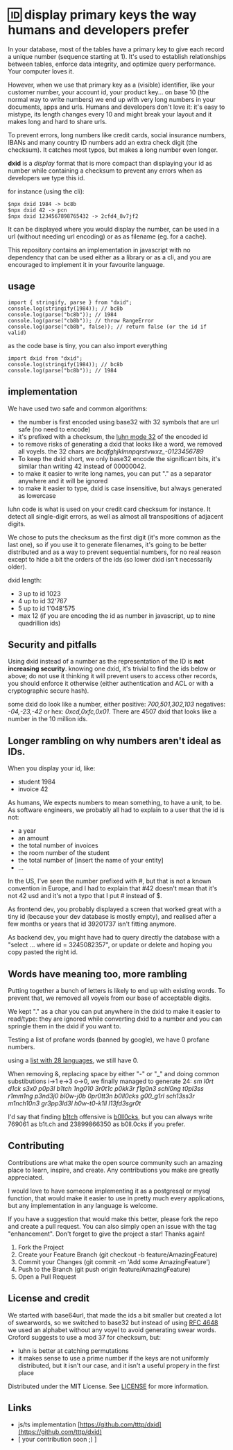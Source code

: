 # 🆔 display primary keys the way humans and developers prefer

In your database, most of the tables have a primary key to give each record a unique number (sequence starting at 1). It's used to establish relationships between tables, enforce data integrity, and optimize query performance. Your computer loves it.

However, when we use that primary key as a (visible) identifier, like your customer number, your account id, your product key... on base 10 (the normal way to write numbers) we end up with very long numbers in your documents, apps and urls. Humans and developers don't love it: it's easy to mistype, its length changes every 10 and might break your layout and it makes long and hard to share urls.

To prevent errors, long numbers like credit cards, social insurance numbers, IBANs and many country ID numbers add an extra check digit (the checksum). It catches most typos, but makes a long number even longer.

**dxid** is a _display_ format that is more compact than displaying your id as number while containing a checksum to prevent any errors when as developers we type this id.

for instance (using the cli):

    $npx dxid 1984 -> bc8b
    $npx dxid 42 -> pcn
    $npx dxid 1234567898765432 -> 2cfd4_8v7jf2

It can be displayed where you would display the number, can be used in a url (without needing url encoding) or as as filename (eg. for a cache).

This repository contains an implementation in javascript with no dependency that can be used either as a library or as a cli, and you are encouraged to implement it in your favourite language.

## usage

    import { stringify, parse } from "dxid";
    console.log(stringify(1984)); // bc8b
    console.log(parse("bc8b")); // 1984
    console.log(parse("cb8b")); // throw RangeError
    console.log(parse("cb8b", false)); // return false (or the id if valid)

as the code base is tiny, you can also import everything

    import dxid from "dxid";
    console.log(stringify(1984)); // bc8b
    console.log(parse("bc8b")); // 1984


## implementation

We have used two safe and common algorithms:

- the number is first encoded using base32 with 32 symbols that are url safe (no need to encode)
- it's prefixed with a checksum, the [luhn mode 32](https://en.wikipedia.org/wiki/Luhn_mod_N_algorithm) of the encoded id
- to remove risks of generating a dxid that looks like a word, we removed all voyels. the 32 chars are *bcdfghjklmnpqrstvwxz_-0123456789*
- To keep the dxid short, we only base32 encode the significant bits, it's similar than writing 42 instead of 00000042.
- to make it easier to write long names, you can put "." as a separator anywhere and it will be ignored
- to make it easier to type, dxid is case insensitive, but always generated as lowercase

luhn code is what is used on your credit card checksum for instance. It detect all single-digit errors, as well as almost all transpositions of adjacent digits.

We chose to puts the checksum as the first digit (it's more common as the last one), so if you use it to generate filenames, it's going to be better distributed and as a way to prevent sequential numbers, for no real reason except to hide a bit the orders of the ids (so lower dxid isn't necessarily older).

dxid length:
- 3 up to id 1023
- 4 up to id 32'767
- 5 up to id 1'048'575
- max 12 (if you are encoding the id as number in javascript, up to nine quadrillion ids)

## Security and pitfalls

Using dxid instead of a number as the representation of the ID is **not increasing security**. knowing one dxid, it's trivial to find the ids below or above; do not use it thinking it will prevent users to access other records, you should enforce it otherwise (either authentication and ACL or with a cryptographic secure hash).

some dxid do look like a number, either positive: _700,501,302,103_ negatives: _-04,-23,-42_ or hex: _0xcd,0xfc,0x01_. There are 4507 dxid that looks like a number in the 10 million ids.

## Longer rambling on why numbers aren't ideal as IDs.

When you display your id, like:

- student 1984
- invoice 42

As humans, We expects numbers to mean something, to have a unit, to be. As software engineers, we probably all had to explain to a user that the id is not:
- a year
- an amount
- the total number of invoices
- the room number of the student
- the total number of [insert the name of your entity]
- ...

In the US, I've seen the number prefixed with #, but that is not a known convention in Europe, and I had to explain that #42 doesn't mean that it's not 42 usd and it's not a typo that I put # instead of $.

As frontend dev, you probably displayed a screen that worked great with a tiny id (because your dev database is mostly empty), and realised after a few months or years that id 39201737 isn't fitting anymore. 

As backend dev, you might have had to query directly the database with a "select ... where id = 3245082357", or update or delete and hoping you copy pasted the right id. 

## Words have meaning too, more rambling

Putting together a bunch of letters is likely to end up with existing words. To prevent that, we removed all voyels from our base of acceptable digits.

We kept "." as a char you can put anywhere in the dxid to make it easier to read/type: they are ignored while converting dxid to a number and you can springle them in the dxid if you want to. 

Testing a list of profane words (banned by google), we have 0 profane numbers.

using a [list with 28 languages](https://github.com/LDNOOBW/List-of-Dirty-Naughty-Obscene-and-Otherwise-Bad-Words), we still have 0.

When removing &, replacing space by either "-" or "\_" and doing common substibutions i->1 e->3 o->0, we finally managed to generate 24: _sm l0rt d1ck s3x0 p0p3l b1tch 1ng010 3r0t1c p0kk3r f1g0n3 schl0ng t0pl3ss r1mm1ng p3nd3j0 bl0w-j0b 0pr0tt3n b0ll0cks g00_g1rl sch13ss3r m1nch10n3 gr3pp3ld3l h0w-t0-k1ll l13fd3sgr0t_

I'd say that finding [b1tch](https://www.merriam-webster.com/dictionary/bitch) offensive is [b0ll0cks](https://www.merriam-webster.com/dictionary/bollocks), but you can always write 769061 as b1t.ch and 23899866350 as b0ll.0cks if you prefer.

## Contributing

Contributions are what make the open source community such an amazing place to learn, inspire, and create. Any contributions you make are greatly appreciated.

I would love to have someone implementing it as a postgresql or mysql function, that would make it easier to use in pretty much every applications, but any implementation in any language is welcome.

If you have a suggestion that would make this better, please fork the repo and create a pull request. You can also simply open an issue with the tag "enhancement". Don't forget to give the project a star! Thanks again!

1. Fork the Project
1. Create your Feature Branch (git checkout -b feature/AmazingFeature)
1. Commit your Changes (git commit -m 'Add some AmazingFeature')
1. Push to the Branch (git push origin feature/AmazingFeature)
1. Open a Pull Request

## License and credit

We started with base64url, that made the ids a bit smaller but created a lot of swearwords, so we switched to base32 but instead of using [RFC 4648](https://datatracker.ietf.org/doc/html/rfc4648) we used an alphabet without any voyel to avoid generating swear words. Croford suggests to use a mod 37 for checksum, but:
- luhn is better at catching permutations
- it makes sense to use a prime number if the keys are not uniformly distributed, but it isn't our case, and it isn't a useful propery in the first place 

Distributed under the MIT License. See [LICENSE](LICENSE) for more information.

## Links

- js/ts implementation [https://github.com/tttp/dxid](https://github.com/tttp/dxid)
- [ your contribution soon ;) ]
